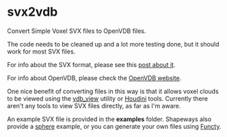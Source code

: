 # svx2vdb

Convert Simple Voxel SVX files to OpenVDB files.

The code needs to be cleaned up and a lot more testing done, but it should work for most SVX files.

For info about the SVX format, please see this [post about it](http://abfab3d.com/svx-format/).

For info about OpenVDB, please check the [OpenVDB website](http://www.openvdb.org/).

One nice benefit of converting files in this way is that it allows voxel clouds to be viewed using the [vdb_view](http://www.openvdb.org/download/) utility or [Houdini](http://www.sidefx.com/) tools. Currently there aren't any tools to view SVX files directly, as far as I'm aware.

An example SVX file is provided in the **examples** folder. Shapeways also provide a [sphere](http://shapeways.com/rrstatic/files/sphere.svx) example, or you can generate your own files using [Functy](http://functy.sourceforge.net/).
